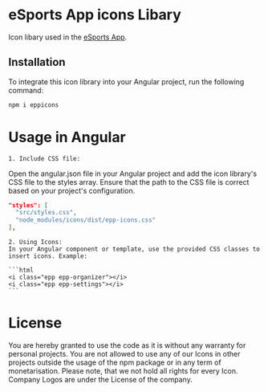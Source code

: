 # eSports App icons Libary

Icon libary used in the [eSports App](https://esportsapp.gg).

## Installation

To integrate this icon library into your Angular project, run the following command:

```bash
npm i eppicons
```

# Usage in Angular

    1. Include CSS file:
   Open the angular.json file in your Angular project and add the icon library's CSS file to the styles array. Ensure that the path to the CSS file is correct based on your project's configuration.

```json
"styles": [
  "src/styles.css",
  "node_modules/icons/dist/epp-icons.css"
],
```

    2. Using Icons:
    In your Angular component or template, use the provided CSS classes to insert icons. Example:

    ```html
    <i class="epp epp-organizer"></i>
    <i class="epp epp-settings"></i>
    ```

# License
You are hereby granted to use the code as it is without any warranty for personal projects.
You are not allowed to use any of our Icons in other projects outside the usage of the npm package or in any term of monetarisation.
Please note, that we not hold all rights for every Icon. Company Logos are under the License of the company. 


